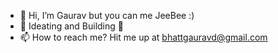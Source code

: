 - 👋 Hi, I’m Gaurav but you can me JeeBee :)
- 🌱 Ideating and Building 🔄️
- 📫 How to reach me? Hit me up at bhattgauravd@gmail.com

<!---
jeebeez/jeebeez is a ✨ special ✨ repository because its `README.md` (this file) appears on your GitHub profile.
You can click the Preview link to take a look at your changes.
--->
